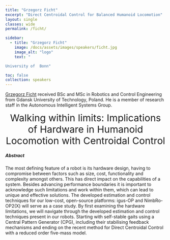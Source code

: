 ```yaml
---
title: "Grzegorz Ficht"
excerpt: "Direct Centroidal Control for Balanced Humanoid Locomotion"
layout: single 
classes: wide
permalink: /ficht/

sidebar:
  - title: "Grzegorz Ficht"
    image: /docs/assets/images/speakers/ficht.jpg
    image_alt: "logo"
    text: "

University of  Bonn"

toc: false 
collection: speakers
---
```

[Grzegorz Ficht](https://www.ais.uni-bonn.de/~ficht/) received BSc and MSc in Robotics and Control Engineering from Gdansk University of Technology, Poland. He is a member of research staff in the Autonomous Intelligent Systems Group.

 
<center style="font-size:30px">
Walking within limits: Implications of Hardware in Humanoid Locomotion with Centroidal Control
</center>



##### Abstract


The most defining feature of a robot is its hardware design, having to compromise between factors such as size, cost, functionality and complexity amongst others. This has direct impact on the capabilities of a system. Besides advancing performance boundaries it is important to acknowledge such limitations and work within them, which can lead to unique and effective solutions. The developed estimation and control techniques for our low-cost, open-source platforms: igus-OP and NimbRo-OP2(X) will serve as a case study. By first examining the hardware limitations, we will navigate through the developed estimation and control techniques present in our robots. Starting with self-stable gaits using a Central Pattern Generator (CPG), including their stabilising feedback mechanisms and ending on the recent method for Direct Centroidal Control with a reduced order five-mass model. 



 

